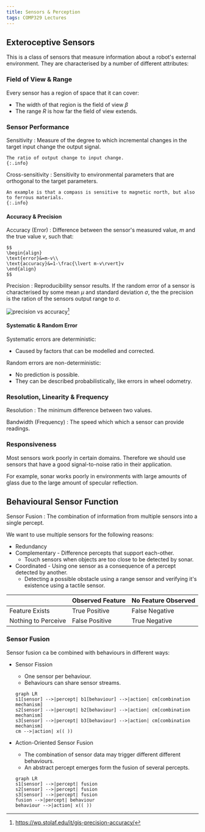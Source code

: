 ```yaml
---
title: Sensors & Perception
tags: COMP329 Lectures
---
```


## Exteroceptive Sensors
This is a class of sensors that measure information about a robot's external environment. They are characterised by a number of different attributes:

### Field of View & Range
Every sensor has a region of space that it can cover:

* The width of that region is the field of view $\beta$
* The range $R$ is how far the field of view extends.

### Sensor Performance

Sensitivity
: Measure of the degree to which incremental changes in the target input change the output signal.
	
	The ratio of output change to input change.
	{:.info}

Cross-sensitivity
: Sensitivity to environmental parameters that are orthogonal to the target parameters.
	
	An example is that a compass is sensitive to magnetic north, but also to ferrous materials.
	{:.info}
	
#### Accuracy & Precision

Accuracy (Error)
: Difference between the sensor's measured value, $m$ and the true value $v$, such that:

	$$
	\begin{align}
	\text{error}&=m-v\\
	\text{accuracy}&=1-\frac{\lvert m-v\rvert}v
	\end{align}
	$$

Precision
: Reproducibility sensor results. If the random error of a sensor is characterised by some mean $\mu$ and standard deviation $\sigma$, the the precision is the ration of the sensors output range to $\sigma$.

![precision vs accuracy](https://i0.wp.com/wp.stolaf.edu/it/files/2017/06/precsionvsaccuracy_crashcourse.png?resize=579%2C600&ssl=1)[^pva]

[^pva]: <https://wp.stolaf.edu/it/gis-precision-accuracy/>

#### Systematic & Random Error

Systematic errors are deterministic:

* Caused by factors that can be modelled and corrected.

Random errors are non-deterministic:

* No prediction is possible.
* They can be described probabilistically, like errors in wheel odometry.

### Resolution, Linearity & Frequency

Resolution
: The minimum difference between two values.

Bandwidth (Frequency)
: The speed which which a sensor can provide readings. 

### Responsiveness
Most sensors work poorly in certain domains. Therefore we should use sensors that have a good signal-to-noise ratio in their application.

For example, sonar works poorly in environments with large amounts of glass due to the large amount of specular reflection.

## Behavioural Sensor Function
Sensor Fusion
: The combination of information from multiple sensors into a single percept.

We want to use multiple sensors for the following reasons:

* Redundancy
* Complementary - Difference percepts that support each-other.
	* Touch sensors when objects are too close to be detected by sonar.
* Coordinated - Using one sensor as a consequence of a percept detected by another.
	* Detecting a possible obstacle using a range sensor and verifying it's existence using a tactile sensor.
	
| | Observed Feature | No Feature Observed |
| :-- | :-- | :-- |
| Feature Exists | True Positive | False Negative |
| Nothing to Perceive | False Positive | True Negative |

### Sensor Fusion 
Sensor fusion ca be combined with behaviours in different ways:

* Sensor Fission
	* One sensor per behaviour.
	* Behaviours can share sensor streams.
	
	```mermaid
	graph LR
	s1[sensor] -->|percept| b1[behaviour] -->|action| cm[combination mechanism]
	s2[sensor] -->|percept| b2[behaviour] -->|action| cm[combination mechanism]
	s3[sensor] -->|percept| b3[behaviour] -->|action| cm[combination mechanism]
	cm -->|action| x(( ))
	```

* Action-Oriented Sensor Fusion
	* The combination of sensor data may trigger different different behaviours.
	* An abstract percept emerges form the fusion of several percepts.
	
	```mermaid
	graph LR
	s1[sensor] -->|percept| fusion
	s2[sensor] -->|percept| fusion
	s3[sensor] -->|percept| fusion
	fusion -->|percept| behaviour
	behaviour -->|action| x(( ))
	```